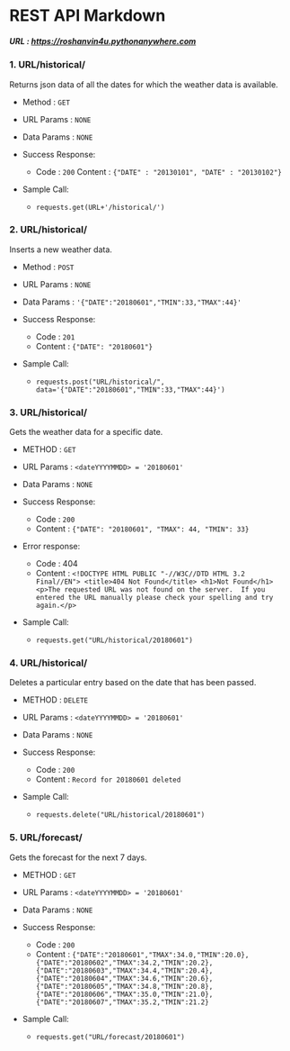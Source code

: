 # REST API Markdown

##### URL : https://roshanvin4u.pythonanywhere.com 

### 1. URL/historical/

Returns json data of all the dates for which the weather data is available.

* Method : `GET`

* URL Params : `NONE`

* Data Params : `NONE`

* Success Response:
  * Code : `200`
    Content : `{"DATE" : "20130101",
               "DATE" : "20130102"}`
* Sample Call:
  * `requests.get(URL+'/historical/')`
  
### 2. URL/historical/

Inserts a new weather data.

* Method : `POST`

* URL Params : `NONE`

* Data Params : `'{"DATE":"20180601","TMIN":33,"TMAX":44}'`

* Success Response:
  * Code : `201`
  * Content : `{"DATE": "20180601"}`
  
* Sample Call:
  * `requests.post("URL/historical/", data='{"DATE":"20180601","TMIN":33,"TMAX":44}')`
  
### 3. URL/historical/

Gets the weather data for a specific date.

* METHOD : `GET`

* URL Params : `<dateYYYYMMDD> = '20180601'`

* Data Params : `NONE`

* Success Response:
  * Code : `200`
  * Content : `{"DATE": "20180601", "TMAX": 44, "TMIN": 33}`
  
* Error response:
  * Code : 404
  * Content : `<!DOCTYPE HTML PUBLIC "-//W3C//DTD HTML 3.2 Final//EN">
               <title>404 Not Found</title>
               <h1>Not Found</h1>
               <p>The requested URL was not found on the server.  If you entered the URL manually please check your spelling and try again.</p>`
  
* Sample Call:
  * `requests.get("URL/historical/20180601")`
  
### 4. URL/historical/

Deletes a particular entry based on the date that has been passed.

* METHOD : `DELETE`

* URL Params : `<dateYYYYMMDD> = '20180601'`

* Data Params : `NONE`

* Success Response:
  * Code : `200`
  * Content : `Record for 20180601 deleted`
  
* Sample Call:
  * `requests.delete("URL/historical/20180601")`
  
### 5. URL/forecast/

Gets the forecast for the next 7 days.

* METHOD : `GET`

* URL Params : `<dateYYYYMMDD> = '20180601'`

* Data Params : `NONE`

* Success Response:
  * Code : `200`
  * Content : `{"DATE":"20180601","TMAX":34.0,"TMIN":20.0},
               {"DATE":"20180602","TMAX":34.2,"TMIN":20.2},
               {"DATE":"20180603","TMAX":34.4,"TMIN":20.4},
               {"DATE":"20180604","TMAX":34.6,"TMIN":20.6},
               {"DATE":"20180605","TMAX":34.8,"TMIN":20.8},
               {"DATE":"20180606","TMAX":35.0,"TMIN":21.0},
               {"DATE":"20180607","TMAX":35.2,"TMIN":21.2}`
  
* Sample Call:
  * `requests.get("URL/forecast/20180601")`
